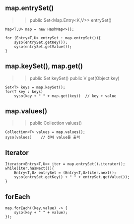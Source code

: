 ## map.entrySet()

>> public Set<Map.Entry<K,​V>> entrySet()

```
Map<T,U> map = new HashMap<>();

for (Entry<T,U> entrySet : map.entrySet()){
	syso(entrySet.getKey());
	syso(entrySet.getValue());
}
```

## map.keySet(), map.get()

>> public Set<K> keySet()
>> public V get​(Object key)

```
Set<T> keys = map.keySet();
for(T key : keys)
	syso(key + " " + map.get(key))	// key + value
```

## map.values() 

>> public Collection<V> values()

```
Collection<T> values = map.values();
syso(values)	// 전체 value들 출력
```

## Iterator

```
Iterator<Entry<T,U>> iter = map.entrySet().iterator();
while(iter.hasNext()){
	Entry<T,U> entrySet = (Entry<T,U>)iter.next();
	syso(entrySet.getKey() + " " + entrySet.getValue());
}
```

## forEach

```
map.forEach((key,value) -> {
	syso(key + " " + value);
});
```